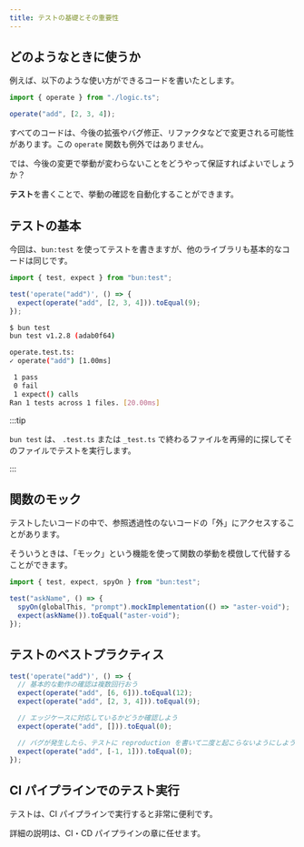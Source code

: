 ```yaml
---
title: テストの基礎とその重要性
---
```


## どのようなときに使うか

例えば、以下のような使い方ができるコードを書いたとします。

```ts
import { operate } from "./logic.ts";

operate("add", [2, 3, 4]);
```

すべてのコードは、今後の拡張やバグ修正、リファクタなどで変更される可能性があります。この `operate` 関数も例外ではありません。

では、今後の変更で挙動が変わらないことをどうやって保証すればよいでしょうか？

**テスト**を書くことで、挙動の確認を自動化することができます。

## テストの基本

今回は、`bun:test` を使ってテストを書きますが、他のライブラリも基本的なコードは同じです。

```ts title="operate.test.ts" {3..5}
import { test, expect } from "bun:test";

test('operate("add")', () => {
  expect(operate("add", [2, 3, 4])).toEqual(9);
});
```

```sh
$ bun test
bun test v1.2.8 (adab0f64)

operate.test.ts:
✓ operate("add") [1.00ms]

 1 pass
 0 fail
 1 expect() calls
Ran 1 tests across 1 files. [20.00ms]
```

:::tip

`bun test` は、 `.test.ts` または `_test.ts` で終わるファイルを再帰的に探してそのファイルでテストを実行します。

:::

## 関数のモック

テストしたいコードの中で、参照透過性のないコードの「外」にアクセスすることがあります。

そういうときは、「モック」という機能を使って関数の挙動を模倣して代替することができます。

```ts
import { test, expect, spyOn } from "bun:test";

test("askName", () => {
  spyOn(globalThis, "prompt").mockImplementation(() => "aster-void");
  expect(askName()).toEqual("aster-void");
});
```

## テストのベストプラクティス

```ts
test('operate("add")', () => {
  // 基本的な動作の確認は複数回行おう
  expect(operate("add", [6, 6])).toEqual(12);
  expect(operate("add", [2, 3, 4])).toEqual(9);

  // エッジケースに対応しているかどうか確認しよう
  expect(operate("add", [])).toEqual(0);

  // バグが発生したら、テストに reproduction を書いて二度と起こらないようにしよう
  expect(operate("add", [-1, 1])).toEqual(0);
});
```

## CI パイプラインでのテスト実行

テストは、CI パイプラインで実行すると非常に便利です。

詳細の説明は、CI・CD パイプラインの章に任せます。

